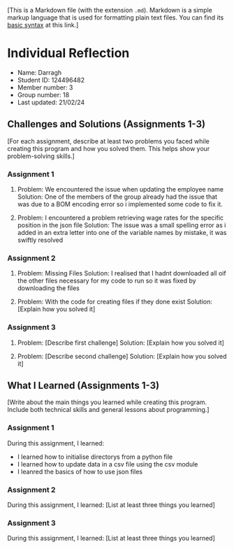 [This is a Markdown file (with the extension `.md`). Markdown is a simple markup language that is used for formatting plain text files. You can find its [basic syntax](https://www.markdownguide.org/basic-syntax/) at this link.]

# Individual Reflection
- Name: Darragh
- Student ID: 124496482
- Member number: 3
- Group number: 18
- Last updated: 21/02/24


## Challenges and Solutions (Assignments 1-3)
[For each assignment, describe at least two problems you faced while creating this program and how you solved them. This helps show your problem-solving skills.]

### Assignment 1
1. Problem: We encountered the issue when updating the employee name
   Solution: One of the members of the group already had the issue that was due to a BOM encoding error so i implemented some code to fix it.

2. Problem: I encountered a problem retrieving wage rates for the specific position in the json file
   Solution: The issue was a small spelling error as i added in an extra letter into one of the variable names by mistake, it was swiftly resolved
   
### Assignment 2
1. Problem: Missing Files
   Solution: I realised that I hadnt downloaded all oif the other files necessary for my code to run so it was fixed by downloading the files

2. Problem: With the code for creating files if they done exist
   Solution: [Explain how you solved it]
   
### Assignment 3
1. Problem: [Describe first challenge]
   Solution: [Explain how you solved it]

2. Problem: [Describe second challenge]
   Solution: [Explain how you solved it]


## What I Learned (Assignments 1-3)
[Write about the main things you learned while creating this program. Include both technical skills and general lessons about programming.]

### Assignment 1
During this assignment, I learned:
- I learned how to initialise directorys from a python file
- I learned how to update data in a csv file using the csv module
- I leanred the basics of how to use json files

### Assignment 2
During this assignment, I learned:
[List at least three things you learned]

### Assignment 3
During this assignment, I learned:
[List at least three things you learned]
